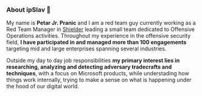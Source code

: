 ### About ipSlav 👋

My name is **Petar Jr. Pranic** and I am a red team guy currently working as a Red Team Manager in [Shielder](https://www.shielder.com/) leading a small team dedicated to Offensive Operations activities.
Throughout my experience in the offensive security field, **I have participated in and managed more than 100 engagements** targeting mid and large enterprises spanning several industries.

Outside my day to day job responsibilities **my primary interest lies in researching, analyzing and detecting adversary tradecrafts and techniques**, with a focus on Microsoft products, while understading how things work internally, trying to make a sense on what is happening under the hood of our digital world.
